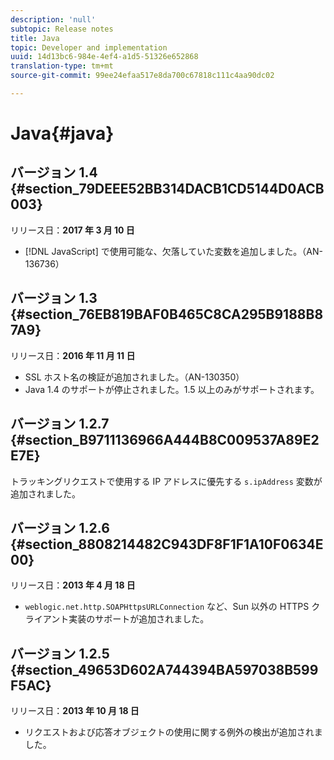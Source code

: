 ```yaml
---
description: 'null'
subtopic: Release notes
title: Java
topic: Developer and implementation
uuid: 14d13bc6-984e-4ef4-a1d5-51326e652868
translation-type: tm+mt
source-git-commit: 99ee24efaa517e8da700c67818c111c4aa90dc02

---
```



# Java{#java}

## バージョン 1.4 {#section_79DEEE52BB314DACB1CD5144D0ACB003}

リリース日：**2017 年 3 月 10 日**

* [!DNL JavaScript] で使用可能な、欠落していた変数を追加しました。（AN-136736）

## バージョン 1.3 {#section_76EB819BAF0B465C8CA295B9188B87A9}

リリース日：**2016 年 11 月 11 日**

* SSL ホスト名の検証が追加されました。（AN-130350）
* Java 1.4 のサポートが停止されました。1.5 以上のみがサポートされます。

## バージョン 1.2.7 {#section_B9711136966A444B8C009537A89E2E7E}

トラッキングリクエストで使用する IP アドレスに優先する `s.ipAddress` 変数が追加されました。

## バージョン 1.2.6 {#section_8808214482C943DF8F1F1A10F0634E00}

リリース日：**2013 年 4 月 18 日**

* `weblogic.net.http.SOAPHttpsURLConnection` など、Sun 以外の HTTPS クライアント実装のサポートが追加されました。

## バージョン 1.2.5 {#section_49653D602A744394BA597038B599F5AC}

リリース日：**2013 年 10 月 18 日**

* リクエストおよび応答オブジェクトの使用に関する例外の検出が追加されました。

